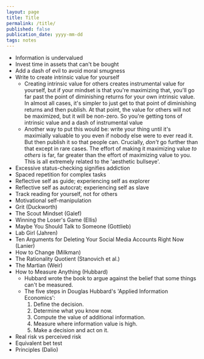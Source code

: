 ```yaml
---
layout: page
title: Title
permalink: /title/
published: false
publication_date: yyyy-mm-dd
tags: notes
---
```


- Information is undervalued
- Invest time in assets that can't be bought
- Add a dash of evil to avoid moral smugness
- Write to create intrinsic value for yourself
    - Creating intrinsic value for others creates instrumental value for yourself, but if your mindset is that you're maximizing that, you'll go far past the point of diminishing returns for your own intrinsic value. In almost all cases, it's simpler to just get to that point of diminishing returns and then publish. At that point, the value for others will not be maximized, but it will be non-zero. So you're getting tons of intrinsic value and a dash of instrumental value
    - Another way to put this would be: write your thing until it's maximially valuable to you even if nobody else were to ever read it. But then publish it so that people can. Crucially, *don't* go further than that except in rare cases. The effort of making it maximizing value *to others* is far, far greater than the effort of maximizing value to you. This is all extremely related to the 'aesthetic bullseye'.
- Excessive status-checking signifies addiction
- Spaced repetition for complex tasks
- Reflective self as guide; experiencing self as explorer
- Reflective self as autocrat; experiencing self as slave
- Track reading for yourself, not for others
- Motivational self-manipulation
- Grit (Duckworth)
- The Scout Mindset (Galef)
- Winning the Loser's Game (Ellis)
- Maybe You Should Talk to Someone (Gottlieb)
- Lab Girl (Jahren)
- Ten Arguments for Deleting Your Social Media Accounts Right Now (Lanier)
- How to Change (Milkman)
- The Rationality Quotient (Stanovich et al.)
- The Martian (Weir)
- How to Measure Anything (Hubbard)
    - Hubbard wrote the book to argue against the belief that some things can't be measured.
    - The five steps in Douglas Hubbard's 'Applied Information Economics':
        1. Define the decision.
        2. Determine what you know now.
        3. Compute the value of additional information.
        4. Measure where information value is high.
        5. Make a decision and act on it.
- Real risk vs perceived risk
- Equivalent bet test
- Principles (Dalio)